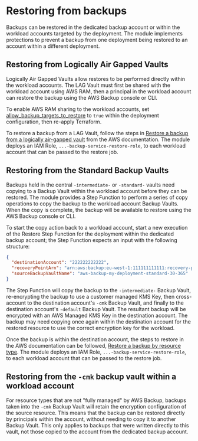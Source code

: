 # Restoring from backups

Backups can be restored in the dedicated backup account or within the workload accounts targeted by the deployment. The module implements protections to prevent a backup from one deployment being restored to an account within a different deployment.

## Restoring from Logically Air Gapped Vaults

Logically Air Gapped Vaults allow restores to be performed directly within the workload accounts. The LAG Vault must first be shared with the workload account using AWS RAM, then a principal in the workload account can restore the backup using the AWS Backup console or CLI.

To enable AWS RAM sharing to the workload accounts, set [allow_backup_targets_to_restore](./usage-backing-up-your-resources.md#deployments_allow_backup_targets_to_restore) to `true` within the deployment configuration, then re-apply Terraform.

To restore a backup from a LAG Vault, follow the steps in [Restore a backup from a logically air-gapped vault](https://docs.aws.amazon.com/aws-backup/latest/devguide/logicallyairgappedvault.html#lag-restore) from the AWS documentation. The module deploys an IAM Role, `...-backup-service-restore-role`, to each workload account that can be passed to the restore job.

## Restoring from the Standard Backup Vaults

Backups held in the central `-intermediate-` or `-standard-` vaults need copying to a Backup Vault within the workload account before they can be restored. The module provides a Step Function to perform a series of copy operations to copy the backup to the workload account Backup Vaults. When the copy is complete, the backup will be available to restore using the AWS Backup console or CLI.

To start the copy action back to a workload account, start a new execution of the Restore Step Function for the deployment within the dedicated backup account; the Step Function expects an input with the following structure:

```json
{
  "destinationAccount": "222222222222",
  "recoveryPointArn": "arn:aws:backup:eu-west-1:111111111111:recovery-point:website-logs-20250708044140-61ebc5da",
  "sourceBackupVaultName": "aws-backup-my-deployment-standard-30-365"
}
```

The Step Function will copy the backup to the `-intermediate-` Backup Vault, re-encrypting the backup to use a customer managed KMS Key, then cross-account to the destination account's `-cmk` Backup Vault, and finally to the destination account's `-default` Backup Vault. The resultant backup will be encrypted with an AWS Managed KMS Key in the destination account. The backup may need copying once again within the destination account for the restored resource to use the correct encryption key for the workload.

Once the backup is within the destination account, the steps to restore in the AWS documentation can be followed, [Restore a backup by resource type](https://docs.aws.amazon.com/aws-backup/latest/devguide/restoring-a-backup.html). The module deploys an IAM Role, `...-backup-service-restore-role`, to each workload account that can be passed to the restore job.

## Restoring from the `-cmk` backup vault within a workload account

For resource types that are not "fully managed" by AWS Backup, backups taken into the `-cmk` Backup Vault will retain the encryption configuration of the source resource. This means that the backup can be restored directly by principals within the account, without needing to copy it to another Backup Vault. This only applies to backups that were written directly to this vault, not those copied to the account from the dedicated backup account.
